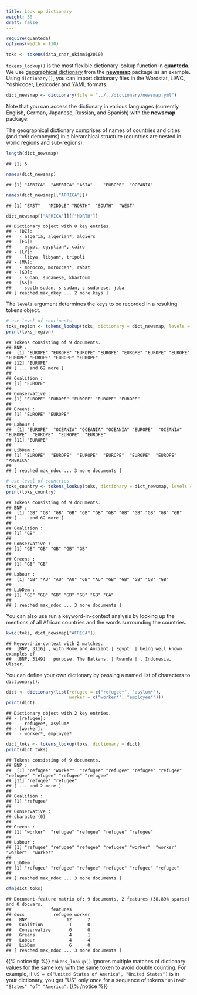 ```yaml
---
title: Look up dictionary
weight: 50
draft: false
---
```



```r
require(quanteda)
options(width = 110)
```


```r
toks <- tokens(data_char_ukimmig2010)
```

`tokens_lookup()` is the most flexible dictionary lookup function in **quanteda**. We use [geographical dictionary](https://raw.githubusercontent.com/quanteda/tutorials.quanteda.io/master/content/dictionary/newsmap.yml) from the [**newsmap**](https://cran.r-project.org/web/packages/newsmap/index.html) package as an example. Using `dictionary()`, you can import dictionary files in the Wordstat, LIWC, Yoshicoder, Lexicoder and YAML formats.


```r
dict_newsmap <- dictionary(file = "../../dictionary/newsmap.yml")
```

Note that you can access the dictionary in various languages (currently English, German, Japanese, Russian, and Spanish) with the **newsmap** package.

The geographical dictionary comprises of names of countries and cities (and their demonyms) in a hierarchical structure (countries are nested in world regions and sub-regions).


```r
length(dict_newsmap)
```

```
## [1] 5
```

```r
names(dict_newsmap)
```

```
## [1] "AFRICA"  "AMERICA" "ASIA"    "EUROPE"  "OCEANIA"
```

```r
names(dict_newsmap[["AFRICA"]])
```

```
## [1] "EAST"   "MIDDLE" "NORTH"  "SOUTH"  "WEST"
```

```r
dict_newsmap[["AFRICA"]][["NORTH"]]
```

```
## Dictionary object with 8 key entries.
## - [DZ]:
##   - algeria, algerian*, algiers
## - [EG]:
##   - egypt, egyptian*, cairo
## - [LY]:
##   - libya, libyan*, tripoli
## - [MA]:
##   - morocco, moroccan*, rabat
## - [SD]:
##   - sudan, sudanese, khartoum
## - [SS]:
##   - south sudan, s sudan, s sudanese, juba
## [ reached max_nkey ... 2 more keys ]
```

The `levels` argument determines the keys to be recorded in a resulting tokens object.


```r
# use level of continents
toks_region <- tokens_lookup(toks, dictionary = dict_newsmap, levels = 1)
print(toks_region)
```

```
## Tokens consisting of 9 documents.
## BNP :
##  [1] "EUROPE" "EUROPE" "EUROPE" "EUROPE" "EUROPE" "EUROPE" "EUROPE" "EUROPE" "EUROPE" "EUROPE" "EUROPE"
## [12] "EUROPE"
## [ ... and 62 more ]
## 
## Coalition :
## [1] "EUROPE"
## 
## Conservative :
## [1] "EUROPE" "EUROPE" "EUROPE" "EUROPE" "EUROPE"
## 
## Greens :
## [1] "EUROPE" "EUROPE"
## 
## Labour :
##  [1] "EUROPE"  "OCEANIA" "OCEANIA" "OCEANIA" "EUROPE"  "OCEANIA" "EUROPE"  "EUROPE"  "EUROPE"  "EUROPE" 
## [11] "EUROPE" 
## 
## LibDem :
## [1] "EUROPE"  "EUROPE"  "EUROPE"  "EUROPE"  "EUROPE"  "EUROPE"  "AMERICA"
## 
## [ reached max_ndoc ... 3 more documents ]
```


```r
# use level of countries
toks_country <- tokens_lookup(toks, dictionary = dict_newsmap, levels = 3)
print(toks_country)
```

```
## Tokens consisting of 9 documents.
## BNP :
##  [1] "GB" "GB" "GB" "GB" "GB" "GB" "GB" "GB" "GB" "GB" "GB" "GB"
## [ ... and 62 more ]
## 
## Coalition :
## [1] "GB"
## 
## Conservative :
## [1] "GB" "GB" "GB" "GB" "GB"
## 
## Greens :
## [1] "GB" "GB"
## 
## Labour :
##  [1] "GB" "AU" "AU" "AU" "GB" "AU" "GB" "GB" "GB" "GB" "GB"
## 
## LibDem :
## [1] "GB" "GB" "GB" "GB" "GB" "GB" "CA"
## 
## [ reached max_ndoc ... 3 more documents ]
```

You can also use run a keyword-in-context analysis by looking up the mentions of all African countries and the words surrounding the countries.


```r
kwic(toks, dict_newsmap["AFRICA"])
```

```
## Keyword-in-context with 2 matches.                                                                            
##  [BNP, 3116] , with Rome and Ancient | Egypt  | being well known examples of
##  [BNP, 3149]   purpose. The Balkans, | Rwanda | , Indonesia, Ulster,
```

You can define your own dictionary by passing a named list of characters to `dictionary()`.


```r
dict <- dictionary(list(refugee = c("refugee*", "asylum*"),
                        worker = c("worker*", "employee*")))
print(dict)
```

```
## Dictionary object with 2 key entries.
## - [refugee]:
##   - refugee*, asylum*
## - [worker]:
##   - worker*, employee*
```

```r
dict_toks <- tokens_lookup(toks, dictionary = dict)
print(dict_toks)
```

```
## Tokens consisting of 9 documents.
## BNP :
##  [1] "refugee" "worker"  "refugee" "refugee" "refugee" "refugee" "refugee" "refugee" "refugee" "refugee"
## [11] "refugee" "refugee"
## [ ... and 2 more ]
## 
## Coalition :
## [1] "refugee"
## 
## Conservative :
## character(0)
## 
## Greens :
## [1] "worker"  "refugee" "refugee" "refugee" "refugee"
## 
## Labour :
## [1] "refugee" "refugee" "refugee" "refugee" "worker"  "worker"  "worker"  "worker" 
## 
## LibDem :
## [1] "refugee" "refugee" "refugee" "refugee" "refugee" "refugee"
## 
## [ reached max_ndoc ... 3 more documents ]
```

```r
dfm(dict_toks)
```

```
## Document-feature matrix of: 9 documents, 2 features (38.89% sparse) and 0 docvars.
##               features
## docs           refugee worker
##   BNP               12      2
##   Coalition          1      0
##   Conservative       0      0
##   Greens             4      1
##   Labour             4      4
##   LibDem             6      0
## [ reached max_ndoc ... 3 more documents ]
```

{{% notice tip %}}
`tokens_lookup()` ignores multiple matches of dictionary values for the same key with the same token to avoid double counting. For example, if `US = c("United States of America", "United States")` is in your dictionary, you get "US" only once for a sequence of tokens `"United" "States" "of" "America"`.
{{% /notice %}}
